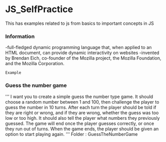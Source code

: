 # JS_SelfPractice

This has examples related to js from basics to important concepts in JS 

### Information    
-full-fledged dynamic programming language that, when applied to an HTML document, can provide dynamic interactivity on websites
-invented by Brendan Eich, co-founder of the Mozilla project, the Mozilla Foundation, and the Mozilla Corporation.
```
Example
```


### Guess the number game
'''
I want you to create a simple guess the number type game. It should choose a random number between 1 and 100, then challenge the player to guess the number in 10 turns. After each turn the player should be told if they are right or wrong, and if they are wrong, whether the guess was too low or too high. It should also tell the player what numbers they previously guessed. The game will end once the player guesses correctly, or once they run out of turns. When the game ends, the player should be given an option to start playing again.
'''
Folder : GuessTheNumberGame